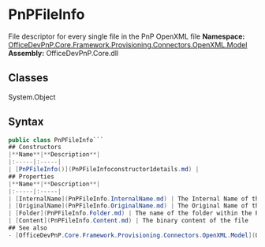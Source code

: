 # PnPFileInfo
File descriptor for every single file in the PnP OpenXML file
**Namespace:** [OfficeDevPnP.Core.Framework.Provisioning.Connectors.OpenXML.Model](OfficeDevPnP.Core.Framework.Provisioning.Connectors.OpenXML.Model.md)
**Assembly:** OfficeDevPnP.Core.dll
## Classes
System.Object
## Syntax
```C#
public class PnPFileInfo```
## Constructors
|**Name**|**Description**|
|:-----|:-----|
| [PnPFileInfo()](PnPFileInfoconstructor1details.md) | 
## Properties
|**Name**|**Description**|
|:-----|:-----|
| [InternalName](PnPFileInfo.InternalName.md) | The Internal Name of the file in the PnP OpenXML file
| [OriginalName](PnPFileInfo.OriginalName.md) | The Original Name of the file in the source template
| [Folder](PnPFileInfo.Folder.md) | The name of the folder within the PnP OpenXML file
| [Content](PnPFileInfo.Content.md) | The binary content of the file
## See also
- [OfficeDevPnP.Core.Framework.Provisioning.Connectors.OpenXML.Model](OfficeDevPnP.Core.Framework.Provisioning.Connectors.OpenXML.Model.md)
